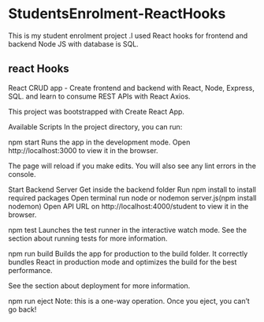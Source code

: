 # StudentsEnrolment-ReactHooks
This is my student enrolment project .I used React hooks for frontend and backend Node JS with database  is SQL.

## react Hooks


React  CRUD app - Create frontend and backend with React, Node, Express, SQL. and learn to consume REST APIs with React Axios.

This project was bootstrapped with Create React App.


Available Scripts
In the project directory, you can run:

npm start
Runs the app in the development mode.
Open http://localhost:3000 to view it in the browser.

The page will reload if you make edits.
You will also see any lint errors in the console.

Start Backend Server
Get inside the backend folder
Run npm install to install required packages
Open terminal run node or nodemon server.js(npm install nodemon)
Open API URL on http://localhost:4000/student to view it in the browser.

npm test
Launches the test runner in the interactive watch mode.
See the section about running tests for more information.

npm run build
Builds the app for production to the build folder.
It correctly bundles React in production mode and optimizes the build for the best performance.

See the section about deployment for more information.

npm run eject
Note: this is a one-way operation. Once you eject, you can’t go back!

